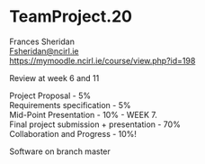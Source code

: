 # TeamProject.20

Frances Sheridan <br>
Fsheridan@ncirl.ie <br>
https://mymoodle.ncirl.ie/course/view.php?id=198

Review at week 6 and 11

Project Proposal - 5% <br>
Requirements specification - 5% <br>
Mid-Point Presentation - 10% - WEEK 7. <br>
Final project submission + presentation - 70% <br>
Collaboration and Progress - 10%!


Software on branch master
